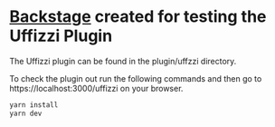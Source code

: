 # [Backstage](https://backstage.io) created for testing the Uffizzi Plugin

The Uffizzi plugin can be found in the plugin/uffzzi directory.

To check the plugin out run the following commands and then go to https://localhost:3000/uffizzi on your browser.

```sh
yarn install
yarn dev
```
